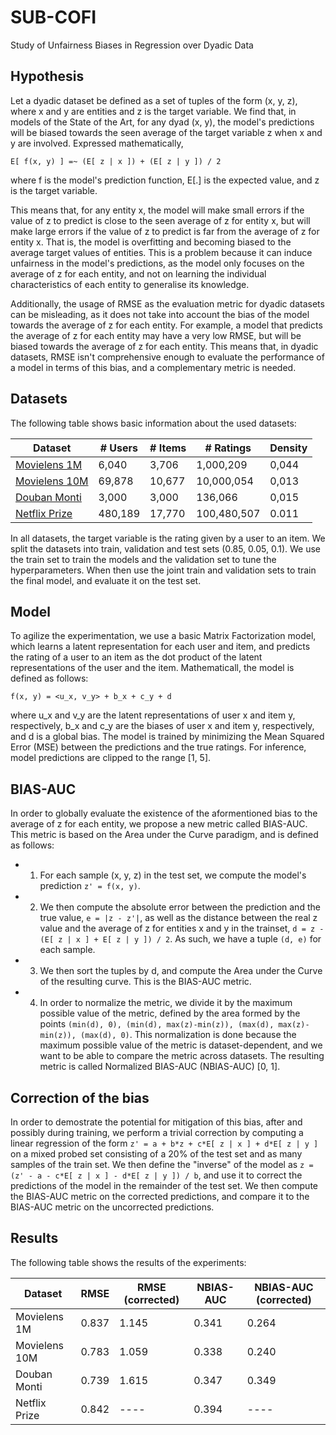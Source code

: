 # **SUB-COFI**
Study of Unfairness Biases in Regression over Dyadic Data

## Hypothesis
Let a dyadic dataset be defined as a set of tuples of the form (x, y, z), where x and y are entities and z is the target variable. We find that, in models of the State of the Art, for any dyad (x, y), the model's predictions will be biased towards the seen average of the target variable z when x and y are involved.
Expressed mathematically, 
```
E[ f(x, y) ] =~ (E[ z | x ]) + (E[ z | y ]) / 2
```
where f is the model's prediction function, E[.] is the expected value, and z is the target variable.

This means that, for any entity x, the model will make small errors if the value of z to predict is close to the seen average of z for entity x, but will make large errors if the value of z to predict is far from the average of z for entity x. That is, the model is overfitting and becoming biased to the average target values of entities. This is a problem because it can induce unfairness in the model's predictions, as the model only focuses on the average of z for each entity, and not on learning the individual characteristics of each entity to generalise its knowledge. 

Additionally, the usage of RMSE as the evaluation metric for dyadic datasets can be misleading, as it does not take into account the bias of the model towards the average of z for each entity. For example, a model that predicts the average of z for each entity may have a very low RMSE, but will be biased towards the average of z for each entity. This means that, in dyadic datasets, RMSE isn't comprehensive enough to evaluate the performance of a model in terms of this bias, and a complementary metric is needed.

## Datasets

The following table shows basic information about the used datasets:

| Dataset | # Users | # Items | # Ratings | Density |
|---------|---------|---------|-----------|---------|
| [Movielens 1M](https://grouplens.org/datasets/movielens/1m/) | 6,040 | 3,706 | 1,000,209 | 0,044 |
| [Movielens 10M](https://grouplens.org/datasets/movielens/10m/) | 69,878 | 10,677 | 10,000,054 | 0,013 |
| [Douban Monti](https://github.com/fmonti/mgcnn) | 3,000 | 3,000 | 136,066 | 0,015 |
| [Netflix Prize](https://www.kaggle.com/netflix-inc/netflix-prize-data) | 480,189 | 17,770 | 100,480,507 | 0.011 |

In all datasets, the target variable is the rating given by a user to an item. We split the datasets into train, validation and test sets (0.85, 0.05, 0.1). We use the train set to train the models and the validation set to tune the hyperparameters. When then use the joint train and validation sets to train the final model, and evaluate it on the test set.

## Model

To agilize the experimentation, we use a basic Matrix Factorization model, which learns a latent representation for each user and item, and predicts the rating of a user to an item as the dot product of the latent representations of the user and the item. Mathematicall, the model is defined as follows:

```
f(x, y) = <u_x, v_y> + b_x + c_y + d
```

where u_x and v_y are the latent representations of user x and item y, respectively, b_x and c_y are the biases of user x and item y, respectively, and d is a global bias. The model is trained by minimizing the Mean Squared Error (MSE) between the predictions and the true ratings. For inference, model predictions are clipped to the range [1, 5].

## BIAS-AUC

In order to globally evaluate the existence of the aformentioned bias to the average of z for each entity, we propose a new metric called BIAS-AUC. This metric is based on the Area under the Curve paradigm, and is defined as follows:
 - 1) For each sample (x, y, z) in the test set, we compute the model's prediction `z' = f(x, y)`. 
 - 2) We then compute the absolute error between the prediction and the true value, `e = |z - z'|`, as well as the distance between the real z value and the average of z for entities x and y in the trainset, `d = z - (E[ z | x ] + E[ z | y ]) / 2`. As such, we have a tuple `(d, e)` for each sample. 
 - 3) We then sort the tuples by d, and compute the Area under the Curve of the resulting curve. This is the BIAS-AUC metric.
 - 4) In order to normalize the metric, we divide it by the maximum possible value of the metric, defined by the area formed by the points `(min(d), 0), (min(d), max(z)-min(z)), (max(d), max(z)-min(z)), (max(d), 0)`. This normalization is done because the maximum possible value of the metric is dataset-dependent, and we want to be able to compare the metric across datasets. The resulting metric is called Normalized BIAS-AUC (NBIAS-AUC) [0, 1].

## Correction of the bias

In order to demostrate the potential for mitigation of this bias, after and possibly during training, we perform a trivial correction by computing a linear regression of the form `z' = a + b*z + c*E[ z | x ] + d*E[ z | y ]` on a mixed probed set consisting of a 20% of the test set and as many samples of the train set. We then define the "inverse" of the model as `z = (z' - a - c*E[ z | x ] - d*E[ z | y ]) / b`, and use it to correct the predictions of the model in the remainder of the test set. We then compute the BIAS-AUC metric on the corrected predictions, and compare it to the BIAS-AUC metric on the uncorrected predictions.

## Results

The following table shows the results of the experiments:

| Dataset | RMSE | RMSE (corrected) | NBIAS-AUC | NBIAS-AUC (corrected) |
|---------|------|------------------|-----------|------------------------|
| Movielens 1M | 0.837 | 1.145 | 0.341 | 0.264 |
| Movielens 10M | 0.783 | 1.059 | 0.338 | 0.240 |
| Douban Monti | 0.739 | 1.615 | 0.347 | 0.349 |
| Netflix Prize | 0.842 | ---- | 0.394 | ---- |
